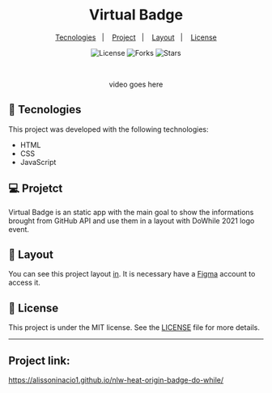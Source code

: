 <h1 align="center">
  Virtual Badge 
</h1>

<p align="center">
  <a href="#-tecnologies">Tecnologies</a>&nbsp;&nbsp;&nbsp;|&nbsp;&nbsp;&nbsp;
  <a href="#-project">Project</a>&nbsp;&nbsp;&nbsp;|&nbsp;&nbsp;&nbsp;
  <a href="#-layout">Layout</a>&nbsp;&nbsp;&nbsp;|&nbsp;&nbsp;&nbsp;
  <a href="#memo-license">License</a>
</p>

<p align="center">
  <img  src="https://img.shields.io/static/v1?label=license&message=MIT&color=FFCD1E&labelColor=FF008E" alt="License">
  
  <img src="https://img.shields.io/github/forks/birobirobiro/nlw-heat-origin?label=forks&message=MIT&color=FFCD1E&labelColor=FF008E" alt="Forks">

  <img src="https://img.shields.io/github/stars/birobirobiro/nlw-heat-origin?label=stars&message=MIT&color=FFCD1E&labelColor=FF008E" alt="Stars">
</p>

<br>

<p align="center">
  video goes here
</p>

## 🚀 Tecnologies

This project was developed with the following technologies:

- HTML
- CSS
- JavaScript

## 💻 Projetct

Virtual Badge is an static app with the main goal to show the informations brought from GitHub API and use them in a layout with DoWhile 2021 logo event.

## 🔖 Layout

You can see this project layout [in](<https://www.figma.com/file/9Z2vxc8VTRuZpYjFalCMAl/Badge-Do-While2021-(Copy)?node-id=0%3A1>). It is necessary have a  [Figma](https://figma.com) account to access it. 

## :memo: License

This project is under the MIT license. See the [LICENSE](.github/LICENSE.md) file for more details.

---
## Project link:
https://alissoninacio1.github.io/nlw-heat-origin-badge-do-while/
